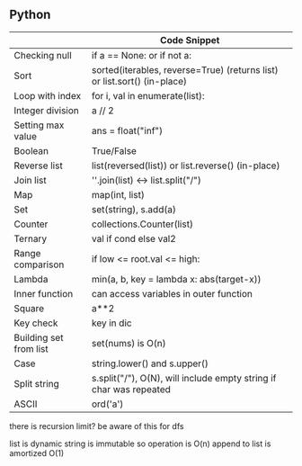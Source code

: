 ## Python

||Code Snippet|
|-|-|
|Checking null|if a == None: or if not a:|
|Sort|sorted(iterables, reverse=True) (returns list) or list.sort() (in-place)|
|Loop with index|for i, val in enumerate(list):
|Integer division| a // 2|
|Setting max value| ans = float("inf")|
|Boolean|True/False|
|Reverse list|list(reversed(list)) or list.reverse() (in-place)|
|Join list|''.join(list) <-> list.split("/")|
|Map|map(int, list)|
|Set|set(string), s.add(a)|
|Counter|collections.Counter(list)|
|Ternary|val if cond else val2|
|Range comparison|if low <= root.val <= high:|
|Lambda|min(a, b, key = lambda x: abs(target-x))|
|Inner function|can access variables in outer function|
|Square|a**2|
|Key check| key in dic|
|Building set from list| set(nums) is O(n)|
|Case|string.lower() and s.upper()|
|Split string|s.split("/"), O(N), will include empty string if char was repeated|
|ASCII|ord('a')|
there is recursion limit? be aware of this for dfs

list is dynamic
string is immutable so operation is O(n)
append to list is amortized O(1)

